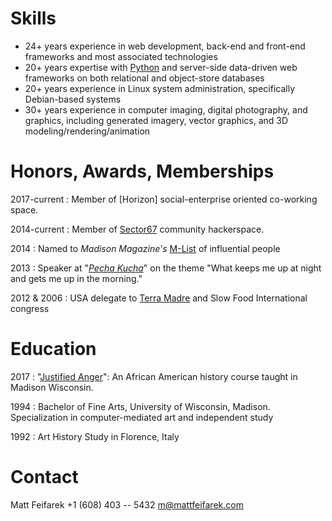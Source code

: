 # Skills
- 24+ years experience in web development, back-end and front-end frameworks and most associated technologies
- 20+ years expertise with [Python] and server-side data-driven web frameworks on both relational and object-store databases
- 20+ years experience in Linux system administration, specifically Debian-based systems
- 30+ years experience in computer imaging, digital photography, and graphics, including generated imagery, vector graphics, and 3D modeling/rendering/animation

# Honors, Awards, Memberships
2017-current
:   Member of [Horizon] social-enterprise oriented co-working space.

2014-current
:   Member of [Sector67] community hackerspace.

2014
:   Named to *Madison Magazine's* [M-List] of influential people

2013
:   Speaker at "*[Pecha Kucha]*" on the theme "What keeps me up at night and gets me up in the morning."

2012 & 2006
:   USA delegate to [Terra Madre] and Slow Food International congress


# Education
2017
:   "[Justified Anger]": An African American history course taught in Madison Wisconsin.

1994
:   Bachelor of Fine Arts, University of Wisconsin, Madison. Specialization in computer-mediated art and independent study

1992
:   Art History Study in Florence, Italy

# Contact
Matt Feifarek
+1 (608) 403 -- 5432
[m@mattfeifarek.com](mailto:m@mattfeifarek.com "email me")

[Pecha Kucha]: http://www.pechakucha.org/
[Python]: https://www.python.org/ "Python's home on the web"
[Sector67]: http://sector67.org
[M-List]: http://www.channel3000.com/madison-magazine/business-city-life/the-m-list-2014-foodtastic/30732740
[Terra Madre]: http://www.terramadre.info/en/
[Co-Working Space]: https://horizoncw.com/community-partnerships
[Justified Anger]: https://nehemiah.org/justified-anger/us-history-application/
